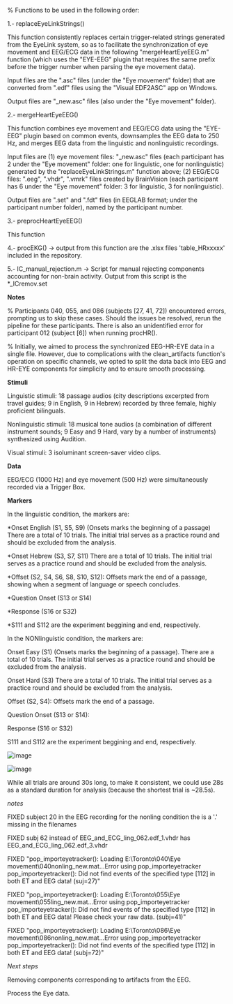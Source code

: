 % Functions to be used in the following order:

1.- replaceEyeLinkStrings() <br />

This function consistently replaces certain trigger-related strings generated from the EyeLink system, so as to facilitate the synchronization of eye movement and EEG/ECG data in the following "mergeHeartEyeEEG.m" function (which uses the "EYE-EEG" plugin that requires the same prefix before the trigger number when parsing the eye movement data). <br />

Input files are the ".asc" files (under the "Eye movement" folder) that are converted from ".edf" files using the "Visual EDF2ASC" app on Windows. <br />

Output files are "_new.asc" files (also under the "Eye movement" folder).

2.- mergeHeartEyeEEG() <br />

This function combines eye movement and EEG/ECG data using the "EYE-EEG" plugin based on common events, downsamples the EEG data to 250 Hz, and merges EEG data from the linguistic and nonlinguistic recordings. <br />

Input files are (1) eye movement files: "_new.asc" files (each participant has 2 under the "Eye movement" folder: one for linguistic, one for nonlinguistic) generated by the "replaceEyeLinkStrings.m" function above; (2) EEG/ECG files: ".eeg", ".vhdr", ".vmrk" files created by BrainVision (each participant has 6 under the "Eye movement" folder: 3 for linguistic, 3 for nonlinguistic). <br />

Output files are ".set" and ".fdt" files (in EEGLAB format; under the participant number folder), named by the participant number.

3.- preprocHeartEyeEEG()<br />

This function 


4.- procEKG() -> output from this function are the .xlsx files 'table_HRxxxxx' included in the repository.

5.- IC_manual_rejection.m -> Script for manual rejecting components accounting for non-brain activity. Output from this script is the *_ICremov.set

**Notes**

% Participants 040, 055, and 086 (subjects [27, 41, 72]) encountered errors, prompting us to skip these cases. Should the issues be resolved, rerun the pipeline for these participants. There is also an unidentified error for participant 012 (subject [6]) when running procHR().

% Initially, we aimed to process the synchronized EEG-HR-EYE data in a single file. However, due to complications with the clean_artifacts function's operation on specific channels, we opted to split the data back into EEG and HR-EYE components for simplicity and to ensure smooth processing.

**Stimuli**

Linguistic stimuli: 18 passage audios (city descriptions excerpted from travel guides; 9 in English, 9 in Hebrew) recorded by three female, highly proficient bilinguals.

Nonlinguistic stimuli: 18 musical tone audios (a combination of different instrument sounds; 9 Easy and 9 Hard, vary by a number of instruments) synthesized using Audition.

Visual stimuli: 3 isoluminant screen-saver video clips.

**Data**

EEG/ECG (1000 Hz) and eye movement (500 Hz) were simultaneously recorded via a Trigger Box. 

**Markers**

In the linguistic condition, the markers are:

  *Onset English (S1, S5, S9) (Onsets marks the beginning of a passage)
  There are a total of 10 trials. The initial trial serves as a practice round and should be excluded from the analysis.
  
  *Onset Hebrew (S3, S7, S11)
  There are a total of 10 trials. The initial trial serves as a practice round and should be excluded from the analysis.
  
  *Offset (S2, S4, S6, S8, S10, S12): Offsets mark the end of a passage, showing when a segment of language or speech concludes.
  
  *Question Onset (S13 or S14) 
  
  *Response (S16 or S32)
  
  *S111 and S112 are the experiment beggining and end, respectively.

In the NONlinguistic condition, the markers are:

  Onset Easy (S1) (Onsets marks the beginning of a passage).
  There are a total of 10 trials. The initial trial serves as a practice round and should be excluded from the analysis.
  
  Onset Hard (S3)
  There are a total of 10 trials. The initial trial serves as a practice round and should be excluded from the analysis.
  
  Offset (S2, S4): Offsets mark the end of a passage.
  
  Question Onset (S13 or S14): 
  
  Response (S16 or S32)
  
  S111 and S112 are the experiment beggining and end, respectively.


![image](https://github.com/AlejandroPerezB2B/Syncbeateyeeg/assets/65445363/53f168e9-3679-4179-bb6f-5dc2a4476813)

![image](https://github.com/AlejandroPerezB2B/Syncbeateyeeg/assets/51342792/72dcb069-e4b4-4da9-bab0-9aebdfb8a68e)


While all trials are around 30s long, to make it consistent, we could use 28s as a standard duration for analysis (because the shortest trial is ~28.5s). 

*notes*

FIXED subject 20 in the EEG recording for the nonling condition the is a '.' missing in the filenames

FIXED subj 62 instead of EEG_and_ECG_ling_062.edf_1.vhdr has EEG_and_ECG_ling_062.edf_3.vhdr

FIXED "pop_importeyetracker(): Loading E:\Toronto\040\Eye movement\040nonling_new.mat...Error using pop_importeyetracker
pop_importeyetracker(): Did not find events of the specified type [112] in both ET and EEG data! (suj=27)"


FIXED "pop_importeyetracker(): Loading E:\Toronto\055\Eye movement\055ling_new.mat...Error using pop_importeyetracker
pop_importeyetracker(): Did not find events of the specified type [112] in both ET and EEG data!
Please check your raw data. (subj=41)"


FIXED "pop_importeyetracker(): Loading E:\Toronto\086\Eye movement\086nonling_new.mat...Error using pop_importeyetracker
pop_importeyetracker(): Did not find events of the specified type [112] in both ET and EEG data!
(subj=72)"

*Next steps*

Removing components corresponding to artifacts from the EEG.

Process the Eye data.

